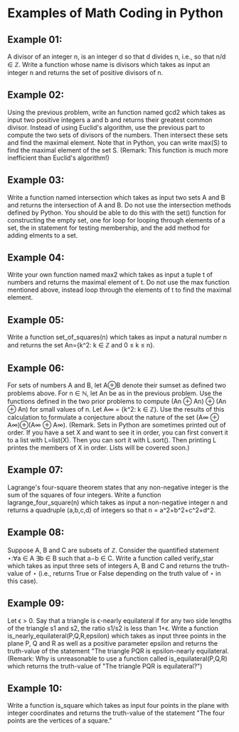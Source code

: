 # Examples of Math Coding  in Python

## Example 01: 
A divisor of an integer n, is an integer d so that d divides n, i.e., so that n/d ∈ ℤ. 
Write a function whose name is divisors which takes as input an integer n and returns 
the set of positive divisors of n.

## Example 02:
Using the previous problem, write an function named gcd2 which takes as input two positive integers a 
and b and returns their greatest common divisor. Instead of using Euclid's algorithm, use the previous 
part to compute the two sets of divisors of the numbers. Then intersect these sets and find the maximal element. 
Note that in Python, you can write max(S) to find the maximal element of the set S. 
(Remark: This function is much more inefficient than Euclid's algorithm!)

## Example 03:
Write a function named intersection which takes as input two sets A and B and returns 
the intersection of A and B. Do not use the intersection methods defined by Python. 
You should be able to do this with the set() function for constructing the empty set, 
one for loop for looping through elements of a set, the in statement for testing membership, 
and the add method for adding elments to a set.

## Example 04:
Write your own function named max2 which takes as input a tuple t of numbers and 
returns the maximal element of t. Do not use the max function mentioned above, 
instead loop through the elements of t to find the maximal element.

## Example 05:
Write a function set_of_squares(n) which takes as input a natural number n and returns the set
An={k^2: k ∈ ℤ and 0 ≤ k ≤ n}.

## Example 06:
For sets of numbers A and B, let A⊕B denote their sumset as defined two problems above. 
For n ∈ ℕ, let An be as in the previous problem. Use the functions defined in the two prior problems to 
compute (An ⊕ An) ⊕ (An ⊕ An) for small values of n. Let A∞ = {k^2: k ∈ ℤ}. Use the results of this calculation 
to formulate a conjecture about the nature of the set (A∞ ⊕ A∞)⊕(A∞ ⊕ A∞).
(Remark. Sets in Python are sometimes printed out of order. If you have a set X and want to see it in order, 
you can first convert it to a list with L=list(X). Then you can sort it with L.sort(). 
Then printing L printes the members of X in order. Lists will be covered soon.)

## Example 07:
Lagrange's four-square theorem states that any non-negative integer is the sum of the squares of four integers. 
Write a function lagrange_four_square(n) which takes as input a non-negative integer n and returns a quadruple (a,b,c,d) of integers 
so that n = a^2+b^2+c^2+d^2.

## Example 08:
Suppose A, B and C are subsets of ℤ. Consider the quantified statement ⋆:∀a ∈ A ∃b ∈ B such that a−b ∈ C.
Write a function called verify_star which takes as input three sets of integers A, B and C and 
returns the truth-value of ⋆ (i.e., returns True or False depending on the truth value of ⋆ in this case).

## Example 09:
Let ϵ > 0. Say that a triangle is ϵ-nearly equilateral if for any two side lengths of the triangle s1 and s2, 
the ratio s1/s2 is less than 1+ϵ. Write a function is_nearly_equilateral(P,Q,R,epsilon) which takes as input three points 
in the plane P, Q and R as well as a positive parameter epsilon and returns the truth-value of the statement 
"The triangle PQR is epsilon-nearly equilateral. (Remark: Why is unreasonable to use a function called is_equilateral(P,Q,R) 
which returns the truth-value of "The triangle PQR is equilateral?")

## Example 10:
Write a function is_square which takes as input four points in the plane with integer coordinates and returns 
the truth-value of the statement "The four points are the vertices of a square."

